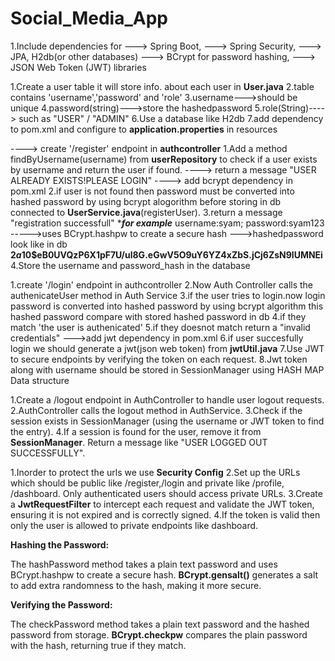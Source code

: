 # Social_Media_App

<!-- Set Up Project Dependencies -->
1.Include dependencies for 
---> Spring Boot, 
---> Spring Security,
---> JPA, H2db(or other databases)
---> BCrypt for password hashing, 
---> JSON Web Token (JWT) libraries

<!-- Set Up Database for User Information -->

1.Create a user table it will store info. about each user in **User.java** 
2.table contains 'username','password' and 'role'
3.username--->should be unique
4.password(string)--->store the hashedpassword 
5.role(String)----> such as "USER" / "ADMIN"
6.Use a database like H2db
7.add dependency to pom.xml and configure to **application.properties** in resources

<!-- USER-REGISTRATION -->
----> create '/register' endpoint in **authcontroller**
1.Add a method findByUsername(username) from **userRepository** to check if a user exists by username and return the user if found.
----> return a message "USER ALREADY EXISTS!PLEASE LOGIN"
----> add  bcrypt dependency in pom.xml
2.if user is not found then password must be converted into hashed password by using bcrypt alogorithm before storing in db
connected to **UserService.java**(registerUser). 
3.return a message "registration successfull"
****for example***
username:syam;
password:syam123 ----->uses BCrypt.hashpw to create a secure hash
--->hashedpassword look like in db **$2a$10$eB0UVQzP6X1pF7U/ul8G.eGwV5O9uY6YZ4xZbS.jCj6ZsN9lUMNEi**
4.Store the username and password_hash in the database


<!--USER-AUTHENCATION -->
1.create '/login' endpoint in authcontroller
2.Now Auth Controller calls the authenicateUser method in Auth Service 
3.if the user tries to login.now login password is converted into hashed password by using bcrypt algorithm
this hashed password compare with stored hashed password in db
4.if they match 'the user is authenicated'
5.if they doesnot match return a "invalid credentials"
--->add jwt dependency in pom.xml
6.if user succesfully login we should  generate a jwt(json web token) from **jwtUtil.java**
7.Use JWT to secure endpoints by verifying the token on each request.
8.Jwt token along with username should be stored in SessionManager using HASH MAP Data structure


<!-- USER LOGOUT -->
1.Create a /logout endpoint in AuthController to handle user logout requests.
2.AuthController calls the logout method in AuthService.
3.Check if the session exists in SessionManager (using the username or JWT token to find the entry).
4.If a session is found for the user, remove it from **SessionManager**.
Return a message like "USER LOGGED OUT SUCCESSFULLY". 

 <!-- Security Config -->
1.Inorder to protect the urls we use **Security Config**
2.Set up the URLs which should be public like /register,/login and private like /profile, /dashboard. Only authenticated users should access private URLs.
3.Create a **JwtRequestFilter** to intercept each request and validate the JWT token, ensuring it is not expired and is correctly signed.
4.If the token is valid then only the user is allowed to private endpoints like dashboard. 





**Hashing the Password:**

The hashPassword method takes a plain text password and uses BCrypt.hashpw to create a secure hash.
**BCrypt.gensalt()** generates a salt to add extra randomness to the hash, making it more secure.

**Verifying the Password:**

The checkPassword method takes a plain text password and the hashed password from storage.
**BCrypt.checkpw** compares the plain password with the hash, returning true if they match.